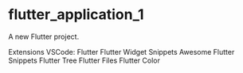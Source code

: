# flutter_application_1

A new Flutter project.

Extensions VSCode:
Flutter
Flutter Widget Snippets
Awesome Flutter Snippets
Flutter Tree
Flutter Files
Flutter Color
